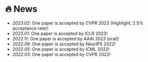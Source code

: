 # 🔥 News


- *2023.02*: One paper is accepted by CVPR 2023 (Highlight; 2.5% acceptance rate)!
- *2023.01*: One paper is accepted by ICLR 2023!
- *2022.11*: One paper is accepted by AAAI 2023 (oral)!
- *2022.09*: One paper is accepted by NeurIPS 2022!
- *2022.05*: One paper is accepted by ICML 2022!
- *2022.03*: One paper is accepted by CVPR 2022!

  

